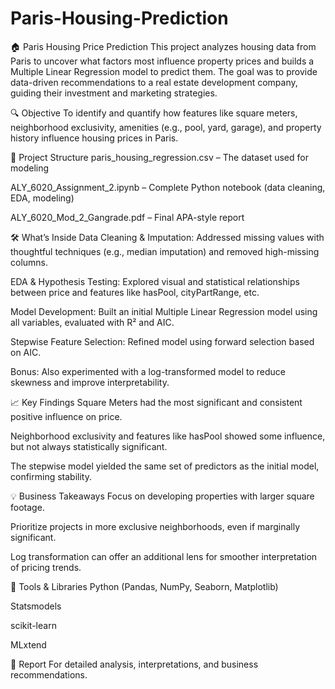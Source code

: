 # Paris-Housing-Prediction
🏠 Paris Housing Price Prediction
This project analyzes housing data from Paris to uncover what factors most influence property prices and builds a Multiple Linear Regression model to predict them. The goal was to provide data-driven recommendations to a real estate development company, guiding their investment and marketing strategies.

🔍 Objective
To identify and quantify how features like square meters, neighborhood exclusivity, amenities (e.g., pool, yard, garage), and property history influence housing prices in Paris.

📂 Project Structure
paris_housing_regression.csv – The dataset used for modeling

ALY_6020_Assignment_2.ipynb – Complete Python notebook (data cleaning, EDA, modeling)

ALY_6020_Mod_2_Gangrade.pdf – Final APA-style report

🛠️ What’s Inside
Data Cleaning & Imputation: Addressed missing values with thoughtful techniques (e.g., median imputation) and removed high-missing columns.

EDA & Hypothesis Testing: Explored visual and statistical relationships between price and features like hasPool, cityPartRange, etc.

Model Development: Built an initial Multiple Linear Regression model using all variables, evaluated with R² and AIC.

Stepwise Feature Selection: Refined model using forward selection based on AIC.

Bonus: Also experimented with a log-transformed model to reduce skewness and improve interpretability.

📈 Key Findings
Square Meters had the most significant and consistent positive influence on price.

Neighborhood exclusivity and features like hasPool showed some influence, but not always statistically significant.

The stepwise model yielded the same set of predictors as the initial model, confirming stability.

💡 Business Takeaways
Focus on developing properties with larger square footage.

Prioritize projects in more exclusive neighborhoods, even if marginally significant.

Log transformation can offer an additional lens for smoother interpretation of pricing trends.

🧰 Tools & Libraries
Python (Pandas, NumPy, Seaborn, Matplotlib)

Statsmodels

scikit-learn

MLxtend

📝 Report
For detailed analysis, interpretations, and business recommendations. 